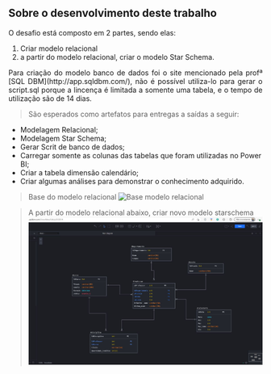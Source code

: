 ## Sobre o desenvolvimento deste trabalho

O desafio está composto em 2 partes, sendo elas:

1. Criar modelo relacional
2. a partir do modelo relacional, criar o modelo Star Schema.

<p style="text-align: justify;">Para criação do modelo banco de dados foi o site mencionado pela profª [SQL DBM](http://app.sqldbm.com/), não é possível utiliza-lo para gerar o script.sql porque a lincença é limitada a somente uma tabela, e o tempo de utilização são de 14 dias.

> São esperados como artefatos para entregas a saídas a seguir:

* Modelagem Relacional;
* Modelagem Star Schema;
* Gerar Scrit de banco de dados;
* Carregar somente as colunas das tabelas que foram utilizadas no Power BI;
* Criar a tabela dimensão calendário;
* Criar algumas análises para demonstrar o conhecimento adquirido.

>Base do modelo relacional
![Base modelo relacional](./relacional_schema_app.JPG)

>A partir do modelo relacional abaixo, criar novo modelo starschema
![Modelo Star Schema](./starschema_app.JPG)
